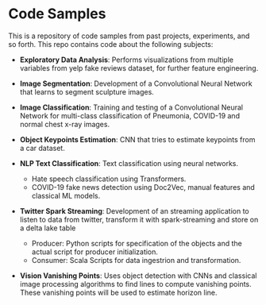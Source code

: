 # Code Samples
This is a repository of code samples from past projects, experiments, and so forth.
This repo contains code about the following subjects:

- **Exploratory Data Analysis**: Performs visualizations from multiple variables from yelp fake reviews dataset, for further feature engineering.
    
- **Image Segmentation**: Development of a Convolutional Neural Network that learns to segment sculpture images.

- **Image Classification**: Training and testing of a Convolutional Neural Network for multi-class classification of Pneumonia, COVID-19 and normal chest x-ray images.

- **Object Keypoints Estimation**: CNN that tries to estimate keypoints from a car dataset.
- **NLP Text Classification**: Text classification using neural networks.
    - Hate speech classification using Transformers.
    - COVID-19 fake news detection using Doc2Vec, manual features and classical ML models.
- **Twitter Spark Streaming**: Development of an streaming application to listen to data from twitter, transform it with spark-streaming and store on a delta lake table
    - Producer: Python scripts for specification of the objects and the actual script for producer initialization.
    - Consumer: Scala Scripts for data ingestrion and transformation.
- **Vision Vanishing Points**: Uses object detection with CNNs and classical image processing algorithms to find lines to compute vanishing points. These vanishing points will be used to estimate horizon line.
